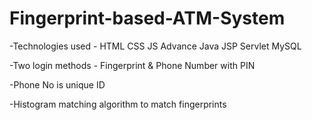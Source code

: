 # Fingerprint-based-ATM-System

-Technologies used - HTML CSS JS Advance Java JSP Servlet MySQL

-Two login methods - Fingerprint & Phone Number with PIN

-Phone No is unique ID

-Histogram matching algorithm to match fingerprints
